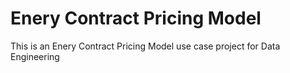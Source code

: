 # Enery Contract Pricing Model
This is an Enery Contract Pricing Model use case project for Data Engineering
